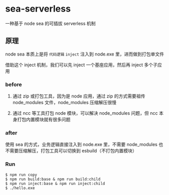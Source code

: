 # sea-serverless

一种基于 node sea 的可插拔 serverless 机制

## 原理

node sea 本质上是将 `代码逻辑` `inject` 注入到 node.exe 里，进而做到打包单文件

借助这个 inject 机制，我们可以先 inject 一个基座应用，然后再 inject 多个子应用

### before

1. 通过 zip 或打包工具，因为是 node 应用，通过 zip 的方式需要祖传 node_modules 文件，node_modules 压缩解压很慢

2. 通过 ncc 等工具打包 node 模块，可以解决 node_modules 问题，但 ncc 本身打包内置模块就有很多问题

### after

使用 sea 的方式，业务逻辑直接注入到 node.exe 里，不需要 node_modules 也不需要压缩解压，打包工具可以切换到 esbuild（不打包内置模块）

### Run

```
$ npm run copy
$ npm run build:base & npm run build:child
$ npm run inject:base & npm run inject:child
$ ./hello.exe
```


